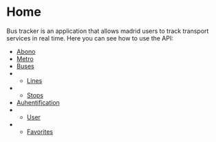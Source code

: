 # Home
Bus tracker is an application that allows madrid users to track transport services in real time.
Here you can see how to use the API:
- [Abono](Abono.md)
- [Metro](Metro.md)
- [Buses](Buses.md)
- - [Lines](Lines.md)
- - [Stops](Stops.md)
- [Auhentification](Auhtentication.md)
- - [User](User.md)
- - [Favorites](Favorites.md)
